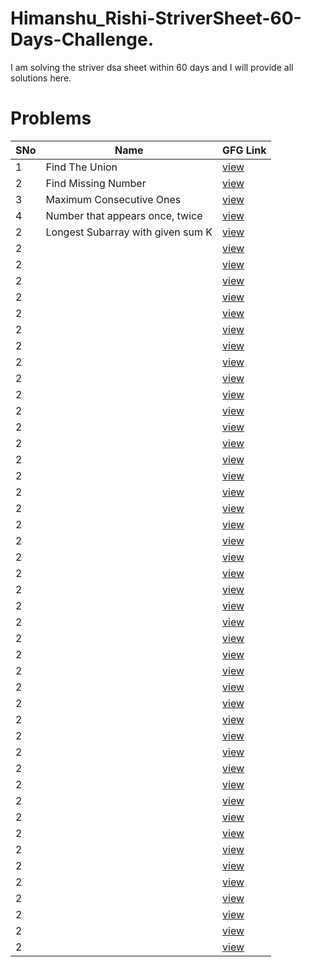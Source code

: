 # Himanshu_Rishi-StriverSheet-60-Days-Challenge.
I am solving the striver dsa sheet within 60 days and I will provide all solutions here.

# Problems

SNo | Name | GFG Link
----|------|------------|
1 | Find The Union | [view](https://practice.geeksforgeeks.org/problems/union-of-two-sorted-arrays-1587115621/1) 
2 | Find Missing Number | [view](https://practice.geeksforgeeks.org/problems/missing-number-in-array1416/1) 
3 | Maximum Consecutive Ones | [view](https://practice.geeksforgeeks.org/problems/longest-consecutive-1s-1587115620/1) 
4 | Number that appears once, twice | [view](https://leetcode.com/problems/single-number/) 
2 | Longest Subarray with given sum K | [view](https://practice.geeksforgeeks.org/problems/longest-sub-array-with-sum-k0809/1) 
2 |  | [view]() 
2 |  | [view]() 
2 |  | [view]() 
2 |  | [view]() 
2 |  | [view]() 
2 |  | [view]() 
2 |  | [view]() 
2 |  | [view]() 
2 |  | [view]() 
2 |  | [view]() 
2 |  | [view]() 
2 |  | [view]() 
2 |  | [view]() 
2 |  | [view]() 
2 |  | [view]() 
2 |  | [view]() 
2 |  | [view]() 
2 |  | [view]() 
2 |  | [view]() 
2 |  | [view]() 
2 |  | [view]() 
2 |  | [view]() 
2 |  | [view]() 
2 |  | [view]() 
2 |  | [view]() 
2 |  | [view]() 
2 |  | [view]() 
2 |  | [view]() 
2 |  | [view]() 
2 |  | [view]() 
2 |  | [view]() 
2 |  | [view]() 
2 |  | [view]() 
2 |  | [view]() 
2 |  | [view]() 
2 |  | [view]() 
2 |  | [view]() 
2 |  | [view]() 
2 |  | [view]() 
2 |  | [view]() 
2 |  | [view]() 
2 |  | [view]() 
2 |  | [view]() 
2 |  | [view]() 